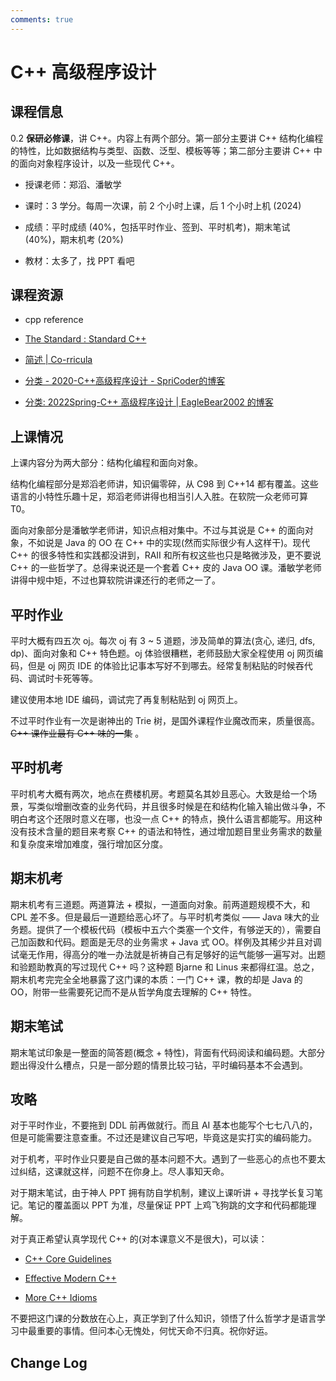 ```yaml
---
comments: true
---
```

# C++ 高级程序设计

## 课程信息
0.2
**保研必修课**，讲 C++。内容上有两个部分。第一部分主要讲 C++ 结构化编程的特性，比如数据结构与类型、函数、泛型、模板等等；第二部分主要讲 C++ 中的面向对象程序设计，以及一些现代 C++。

- 授课老师：郑滔、潘敏学
- 课时：3 学分。每周一次课，前 2 个小时上课，后 1 个小时上机 (2024)
- 成绩：平时成绩 (40%，包括平时作业、签到、平时机考)，期末笔试 (40%)，期末机考 (20%)

- 教材：太多了，找 PPT 看吧

## 课程资源

- cpp reference
- [The Standard : Standard C++](https://isocpp.org/std/the-standard)

- [简述 | Co-rricula](https://xjynotes.top/C++高级程序设计/c++概述)

- [分类 - 2020-C++高级程序设计 - SpriCoder的博客](https://spricoder.github.io/categories/2020-C-高级程序设计/)

- [分类: 2022Spring-C++ 高级程序设计 | EagleBear2002 的博客](https://eaglebear2002.github.io/categories/南京大学软件学院本科课程/2022Spring-C-高级程序设计/)

## 上课情况

上课内容分为两大部分：结构化编程和面向对象。

结构化编程部分是郑滔老师讲，知识偏零碎，从 C98 到 C++14 都有覆盖。这些语言的小特性乐趣十足，郑滔老师讲得也相当引人入胜。在软院一众老师可算 T0。

面向对象部分是潘敏学老师讲，知识点相对集中。不过与其说是 C++ 的面向对象，不如说是 Java 的 OO 在 C++ 中的实现(然而实际很少有人这样干)。现代 C++ 的很多特性和实践都没讲到，RAII 和所有权这些也只是略微涉及，更不要说 C++ 的一些哲学了。总得来说还是一个套着 C++ 皮的 Java OO 课。潘敏学老师讲得中规中矩，不过也算软院讲课还行的老师之一了。

## 平时作业

平时大概有四五次 oj。每次 oj 有 3 ~ 5 道题，涉及简单的算法(贪心, 递归, dfs, dp)、面向对象和 C++ 特色题。oj 体验很糟糕，老师鼓励大家全程使用 oj 网页编码，但是 oj 网页 IDE 的体验比记事本写好不到哪去。经常复制粘贴的时候吞代码、调试时卡死等等。

建议使用本地 IDE 编码，调试完了再复制粘贴到 oj 网页上。

不过平时作业有一次是谢神出的 Trie 树，是国外课程作业魔改而来，质量很高。 ~~C++ 课作业最有 C++ 味的一集~~ 。

## 平时机考

平时机考大概有两次，地点在费楼机房。考题莫名其妙且恶心。大致是给一个场景，写类似增删改查的业务代码，并且很多时候是在和结构化输入输出做斗争，不明白考这个还限时意义在哪，也没一点 C++ 的特点，换什么语言都能写。用这种没有技术含量的题目来考察 C++ 的语法和特性，通过增加题目里业务需求的数量和复杂度来增加难度，强行增加区分度。

## 期末机考

期末机考有三道题。两道算法 + 模拟，一道面向对象。前两道题规模不大，和 CPL 差不多。但是最后一道题给恶心坏了。与平时机考类似 —— Java 味大的业务题。提供了一个模板代码（模板中五六个类塞一个文件，有够逆天的），需要自己加函数和代码。题面是无尽的业务需求 + Java 式 OO。样例及其稀少并且对调试毫无作用，得高分的唯一办法就是祈祷自己有足够好的运气能够一遍写对。出题和验题助教真的写过现代 C++ 吗？这种题 Bjarne 和 Linus 来都得红温。总之，期末机考完完全全地暴露了这门课的本质：一门 C++ 课，教的却是 Java 的 OO，附带一些需要死记而不是从哲学角度去理解的 C++ 特性。 

## 期末笔试

期末笔试印象是一整面的简答题(概念 + 特性)，背面有代码阅读和编码题。大部分题出得没什么槽点，只是一部分题的情景比较刁钻，平时编码基本不会遇到。

## 攻略

对于平时作业，不要拖到 DDL 前再做就行。而且 AI 基本也能写个七七八八的，但是可能需要注意查重。不过还是建议自己写吧，毕竟这是实打实的编码能力。

对于机考，平时作业只要是自己做的基本问题不大。遇到了一些恶心的点也不要太过纠结，这课就这样，问题不在你身上。尽人事知天命。

对于期末笔试，由于神人 PPT 拥有防自学机制，建议上课听讲 + 寻找学长复习笔记。笔记的覆盖面以 PPT 为准，尽量保证 PPT 上鸡飞狗跳的文字和代码都能理解。

对于真正希望认真学现代 C++ 的(对本课意义不是很大)，可以读：

- [C++ Core Guidelines](https://isocpp.github.io/CppCoreGuidelines/CppCoreGuidelines)

- [Effective Modern C++](https://cntransgroup.github.io/EffectiveModernCppChinese/)

- [More C++ Idioms](https://en.wikibooks.org/wiki/More_C%2B%2B_Idioms)

不要把这门课的分数放在心上，真正学到了什么知识，领悟了什么哲学才是语言学习中最重要的事情。但问本心无愧处，何忧天命不归真。祝你好运。

## Change Log

